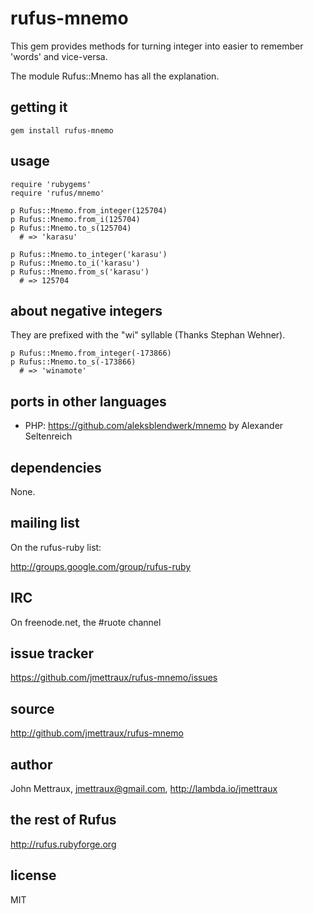 
# rufus-mnemo #

This gem provides methods for turning integer into easier to remember 'words' and vice-versa.

The module Rufus::Mnemo has all the explanation.


## getting it ##

    gem install rufus-mnemo


## usage ##

    require 'rubygems'
    require 'rufus/mnemo'

    p Rufus::Mnemo.from_integer(125704)
    p Rufus::Mnemo.from_i(125704)
    p Rufus::Mnemo.to_s(125704)
      # => 'karasu'

    p Rufus::Mnemo.to_integer('karasu')
    p Rufus::Mnemo.to_i('karasu')
    p Rufus::Mnemo.from_s('karasu')
      # => 125704


## about negative integers ##

They are prefixed with the "wi" syllable (Thanks Stephan Wehner).

    p Rufus::Mnemo.from_integer(-173866)
    p Rufus::Mnemo.to_s(-173866)
      # => 'winamote'


## ports in other languages ##

* PHP: https://github.com/aleksblendwerk/mnemo by Alexander Seltenreich


## dependencies ##

None.


## mailing list ##

On the rufus-ruby list:

http://groups.google.com/group/rufus-ruby


## IRC ##

On freenode.net, the #ruote channel


## issue tracker ##

https://github.com/jmettraux/rufus-mnemo/issues


## source ##

http://github.com/jmettraux/rufus-mnemo


## author ##

John Mettraux, jmettraux@gmail.com, http://lambda.io/jmettraux


## the rest of Rufus ##

http://rufus.rubyforge.org


## license ##

MIT

